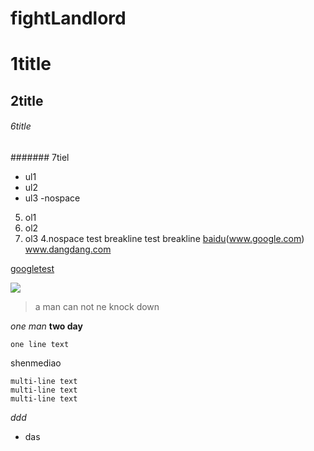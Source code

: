 fightLandlord
=============

# 1title
## 2title
###### 6title
####### 7tiel

- ul1
- ul2
- ul3
-nospace  

5. ol1
2. ol2
3. ol3
4.nospace
test breakline
test breakline
[baidu](www.baidu.com)(www.google.com) www.dangdang.com  

[google](http://www.google.com)[test](www.baidu.com)  

![](http://ww4.sinaimg.cn/bmiddle/aa397b7fjw1dzplsgpdw5j.jpg)


> a man can not ne knock down

*one man* **two day**

    one line text  
shenmediao

    multi-line text
    multi-line text
    multi-line text  

_ddd_  
* das
